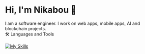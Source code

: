# Hi, I'm Nikabou 👋
I am a software engineer.
I work on web apps, mobile apps, AI and blockchain projects.  
🛠️ Languages and Tools<br/>
<br/>
[![My Skills](https://skillicons.dev/icons?i=js,html,css,wasm)](https://skillicons.dev)



